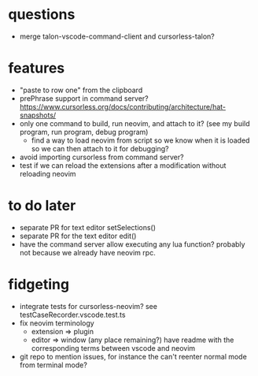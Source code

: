 # questions

- merge talon-vscode-command-client and cursorless-talon?

# features

- "paste to row one" from the clipboard
- prePhrase support in command server? https://www.cursorless.org/docs/contributing/architecture/hat-snapshots/
- only one command to build, run neovim, and attach to it? (see my build program, run program, debug program)
  - find a way to load neovim from script so we know when it is loaded so we can then attach to it for debugging?
- avoid importing cursorless from command server?
- test if we can reload the extensions after a modification without reloading neovim

# to do later

- separate PR for text editor setSelections()
- separate PR for the text editor edit()
- have the command server allow executing any lua function? probably not because we already have neovim rpc.

# fidgeting

- integrate tests for cursorless-neovim? see testCaseRecorder.vscode.test.ts
- fix neovim terminology
  - extension => plugin
  - editor => window (any place remaining?)
    have readme with the corresponding terms between vscode and neovim
- git repo to mention issues, for instance the can't reenter normal mode from terminal mode?
